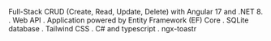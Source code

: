 Full-Stack CRUD (Create, Read, Update, Delete) with Angular 17 and .NET 8.
. Web API
. Application powered by Entity Framework (EF) Core
. SQLite database
. Tailwind CSS
. C# and typescript
. ngx-toastr
